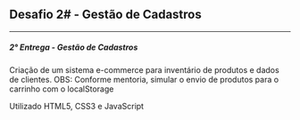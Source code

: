 ## Desafio 2# - Gestão de Cadastros

------
##### 2° Entrega - Gestão de Cadastros

Criação de um sistema e-commerce para inventário de produtos e dados de clientes.
OBS: Conforme mentoria, simular o envio de produtos para o carrinho com o localStorage

Utilizado HTML5, CSS3 e JavaScript